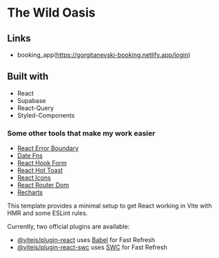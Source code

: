 # The Wild Oasis
## Links

- booking_app(https://gorgitanevski-booking.netlify.app/login)

## Built with

- React
- Supabase
- React-Query
- Styled-Components

### Some other tools that make my work easier

- [React Error Boundary](https://www.npmjs.com/package/react-error-boundary)
- [Date Fns](https://www.npmjs.com/package/date-fns)
- [React Hook Form](https://react-hook-form.com/)
- [React Hot Toast](https://react-hot-toast.com/)
- [React Icons](https://react-icons.github.io/react-icons/)
- [React Router Dom](https://reactrouter.com/en/main)
- [Recharts](https://recharts.org/en-US/)


This template provides a minimal setup to get React working in Vite with HMR and some ESLint rules.

Currently, two official plugins are available:

- [@vitejs/plugin-react](https://github.com/vitejs/vite-plugin-react/blob/main/packages/plugin-react/README.md) uses [Babel](https://babeljs.io/) for Fast Refresh
- [@vitejs/plugin-react-swc](https://github.com/vitejs/vite-plugin-react-swc) uses [SWC](https://swc.rs/) for Fast Refresh
